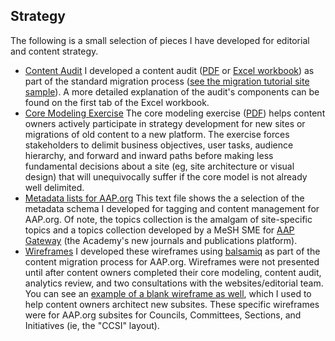 ## Strategy

The following is a small selection of pieces I have developed for editorial and content strategy.

* [Content Audit](/samples/docs/content_audit.xlsx) I developed a content audit ([PDF](/samples/docs/content_audit.pdf) or [Excel workbook](/samples/docs/content_audit.xlsx)) as part of the standard migration process ([see the migration tutorial site sample](/samples/aapmigrations/process1/)). A more detailed explanation of the audit's components can be found on the first tab of the Excel workbook. 
* [Core Modeling Exercise](/samples/docs/core_modeling.pdf) The core modeling exercise ([PDF](/samples/docs/core_modeling.pdf)) helps content owners actively participate in strategy development for new sites or migrations of old content to a new platform. The exercise forces stakeholders to delimit business objectives, user tasks, audience hierarchy, and forward and inward paths before making less fundamental decisions about a site (eg, site architecture or visual design) that will unequivocally suffer if the core model is not already well delimited.
* [Metadata lists for AAP.org](/samples/docs/metadata.txt) This text file shows the a selection of the metadata schema I developed for tagging and content management for AAP.org. Of note, the topics collection is the amalgam of site-specific topics and a topics collection developed by a MeSH SME for [AAP Gateway](http://www.aappublications.org/) (the Academy's new journals and publications platform).
* [Wireframes](/samples/docs/wireframes.pdf) I developed these wireframes using [balsamiq](https://balsamiq.com/) as part of the content migration process for AAP.org. Wireframes were not presented until after content owners completed their core modeling, content audit, analytics review, and two consultations with the websites/editorial team. You can see an [example of a blank wireframe as well](/samples/docs/wireframes_blank.pdf), which I used to help content owners architect new subsites. These specific wireframes were for AAP.org subsites for Councils, Committees, Sections, and Initiatives (ie, the "CCSI" layout).
